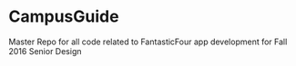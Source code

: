 # CampusGuide
Master Repo for all code related to FantasticFour app development for Fall 2016 Senior Design
